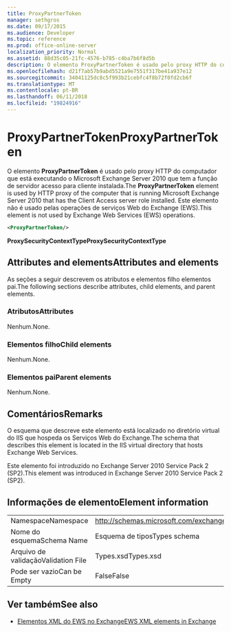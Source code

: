 ```yaml
---
title: ProxyPartnerToken
manager: sethgros
ms.date: 09/17/2015
ms.audience: Developer
ms.topic: reference
ms.prod: office-online-server
localization_priority: Normal
ms.assetid: 88d35c05-21fc-4576-b785-c4ba7b6f8d5b
description: O elemento ProxyPartnerToken é usado pelo proxy HTTP do computador que está executando o Microsoft Exchange Server 2010 que tem a função de servidor acesso para cliente instalada. Este elemento não é usado pelas operações de serviços Web do Exchange (EWS).
ms.openlocfilehash: d21f7ab57b9abd5521a9e7551f317be41a937e12
ms.sourcegitcommit: 34041125dc8c5f993b21cebfc4f8b72f0fd2cb6f
ms.translationtype: MT
ms.contentlocale: pt-BR
ms.lasthandoff: 06/11/2018
ms.locfileid: "19824916"
---
```

# <a name="proxypartnertoken"></a><span data-ttu-id="306a5-104">ProxyPartnerToken</span><span class="sxs-lookup"><span data-stu-id="306a5-104">ProxyPartnerToken</span></span>

<span data-ttu-id="306a5-105">O elemento **ProxyPartnerToken** é usado pelo proxy HTTP do computador que está executando o Microsoft Exchange Server 2010 que tem a função de servidor acesso para cliente instalada.</span><span class="sxs-lookup"><span data-stu-id="306a5-105">The **ProxyPartnerToken** element is used by HTTP proxy of the computer that is running Microsoft Exchange Server 2010 that has the Client Access server role installed.</span></span> <span data-ttu-id="306a5-106">Este elemento não é usado pelas operações de serviços Web do Exchange (EWS).</span><span class="sxs-lookup"><span data-stu-id="306a5-106">This element is not used by Exchange Web Services (EWS) operations.</span></span> 
  
```XML
<ProxyPartnerToken/>
```

 <span data-ttu-id="306a5-107">**ProxySecurityContextType**</span><span class="sxs-lookup"><span data-stu-id="306a5-107">**ProxySecurityContextType**</span></span>
## <a name="attributes-and-elements"></a><span data-ttu-id="306a5-108">Attributes and elements</span><span class="sxs-lookup"><span data-stu-id="306a5-108">Attributes and elements</span></span>

<span data-ttu-id="306a5-109">As seções a seguir descrevem os atributos e elementos filho elementos pai.</span><span class="sxs-lookup"><span data-stu-id="306a5-109">The following sections describe attributes, child elements, and parent elements.</span></span>
  
### <a name="attributes"></a><span data-ttu-id="306a5-110">Atributos</span><span class="sxs-lookup"><span data-stu-id="306a5-110">Attributes</span></span>

<span data-ttu-id="306a5-111">Nenhum.</span><span class="sxs-lookup"><span data-stu-id="306a5-111">None.</span></span>
  
### <a name="child-elements"></a><span data-ttu-id="306a5-112">Elementos filho</span><span class="sxs-lookup"><span data-stu-id="306a5-112">Child elements</span></span>

<span data-ttu-id="306a5-113">Nenhum.</span><span class="sxs-lookup"><span data-stu-id="306a5-113">None.</span></span>
  
### <a name="parent-elements"></a><span data-ttu-id="306a5-114">Elementos pai</span><span class="sxs-lookup"><span data-stu-id="306a5-114">Parent elements</span></span>

<span data-ttu-id="306a5-115">Nenhum.</span><span class="sxs-lookup"><span data-stu-id="306a5-115">None.</span></span>
  
## <a name="remarks"></a><span data-ttu-id="306a5-116">Comentários</span><span class="sxs-lookup"><span data-stu-id="306a5-116">Remarks</span></span>

<span data-ttu-id="306a5-117">O esquema que descreve este elemento está localizado no diretório virtual do IIS que hospeda os Serviços Web do Exchange.</span><span class="sxs-lookup"><span data-stu-id="306a5-117">The schema that describes this element is located in the IIS virtual directory that hosts Exchange Web Services.</span></span>
  
<span data-ttu-id="306a5-118">Este elemento foi introduzido no Exchange Server 2010 Service Pack 2 (SP2).</span><span class="sxs-lookup"><span data-stu-id="306a5-118">This element was introduced in Exchange Server 2010 Service Pack 2 (SP2).</span></span>
  
## <a name="element-information"></a><span data-ttu-id="306a5-119">Informações de elemento</span><span class="sxs-lookup"><span data-stu-id="306a5-119">Element information</span></span>

|||
|:-----|:-----|
|<span data-ttu-id="306a5-120">Namespace</span><span class="sxs-lookup"><span data-stu-id="306a5-120">Namespace</span></span>  <br/> |http://schemas.microsoft.com/exchange/services/2006/types  <br/> |
|<span data-ttu-id="306a5-121">Nome do esquema</span><span class="sxs-lookup"><span data-stu-id="306a5-121">Schema Name</span></span>  <br/> |<span data-ttu-id="306a5-122">Esquema de tipos</span><span class="sxs-lookup"><span data-stu-id="306a5-122">Types schema</span></span>  <br/> |
|<span data-ttu-id="306a5-123">Arquivo de validação</span><span class="sxs-lookup"><span data-stu-id="306a5-123">Validation File</span></span>  <br/> |<span data-ttu-id="306a5-124">Types.xsd</span><span class="sxs-lookup"><span data-stu-id="306a5-124">Types.xsd</span></span>  <br/> |
|<span data-ttu-id="306a5-125">Pode ser vazio</span><span class="sxs-lookup"><span data-stu-id="306a5-125">Can be Empty</span></span>  <br/> |<span data-ttu-id="306a5-126">False</span><span class="sxs-lookup"><span data-stu-id="306a5-126">False</span></span>  <br/> |
   
## <a name="see-also"></a><span data-ttu-id="306a5-127">Ver também</span><span class="sxs-lookup"><span data-stu-id="306a5-127">See also</span></span>



- [<span data-ttu-id="306a5-128">Elementos XML do EWS no Exchange</span><span class="sxs-lookup"><span data-stu-id="306a5-128">EWS XML elements in Exchange</span></span>](ews-xml-elements-in-exchange.md)

